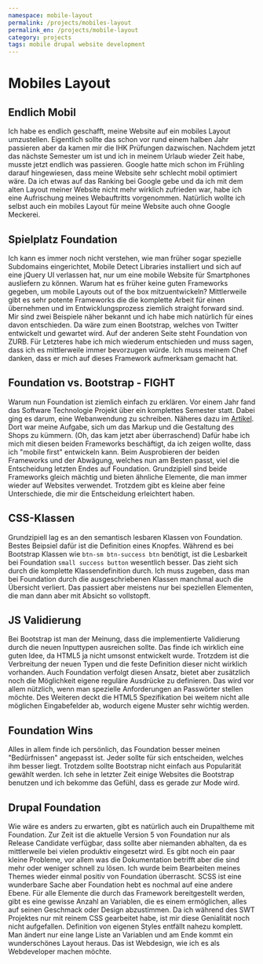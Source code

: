 ```yaml
---
namespace: mobile-layout
permalink: /projects/mobiles-layout
permalink_en: /projects/mobile-layout
category: projects
tags: mobile drupal website development
---
```


# Mobiles Layout

## Endlich Mobil

Ich habe es endlich geschafft, meine Website auf ein mobiles Layout umzustellen.
Eigentlich sollte das schon vor rund einem halben Jahr passieren aber da kamen mir die IHK Prüfungen dazwischen.
Nachdem jetzt das nächste Semester um ist und ich in meinem Urlaub wieder Zeit habe, musste jetzt endlich was passieren.
Google hatte mich schon im Frühling darauf hingewiesen, dass meine Website sehr schlecht mobil optimiert wäre.
Da ich etwas auf das Ranking bei Google gebe und da ich mit dem alten Layout meiner Website nicht mehr wirklich zufrieden war, habe ich eine Aufrischung meines Webauftritts vorgenommen.
Natürlich wollte ich selbst auch ein mobiles Layout für meine Website auch ohne Google Meckerei.

## Spielplatz Foundation

Ich kann es immer noch nicht verstehen, wie man früher sogar spezielle Subdomains eingerichtet, Mobile Detect Libraries installiert und sich auf eine jQuery UI verlassen hat, nur um eine mobile Website für Smartphones ausliefern zu können.
Warum hat es früher keine guten Frameworks gegeben, um mobile Layouts out of the box mitzuentwickeln?
Mittlerweile gibt es sehr potente Frameworks die die komplette Arbeit für einen übernehmen und im Entwicklungsprozess ziemlich straight forward sind.
Mir sind zwei Beispiele näher bekannt und ich habe mich natürlich für eines davon entschieden.
Da wäre zum einen Bootstrap, welches von Twitter entwickelt und gewartet wird.
Auf der anderen Seite steht Foundation von ZURB.
Für Letzteres habe ich mich wiederum entschieden und muss sagen, dass ich es mittlerweile immer bevorzugen würde.
Ich muss meinem Chef danken, dass er mich auf dieses Framework aufmerksam gemacht hat.

## Foundation vs. Bootstrap - FIGHT

Warum nun Foundation ist ziemlich einfach zu erklären.
Vor einem Jahr fand das Software Technologie Projekt über ein komplettes Semester statt.
Dabei ging es darum, eine Webanwendung zu schreiben.
Näheres dazu im [Artikel][swt].
Dort war meine Aufgabe, sich um das Markup und die Gestaltung des Shops zu kümmern.
(Oh, das kam jetzt aber überraschend)
Dafür habe ich mich mit diesen beiden Frameworks beschäftigt, da ich zeigen wollte, dass ich "mobile first" entwickeln kann.
Beim Ausprobieren der beiden Frameworks und der Abwägung, welches nun am Besten passt, viel die Entscheidung letzten Endes auf Foundation.
Grundzipiell sind beide Frameworks gleich mächtig und bieten ähnliche Elemente, die man immer wieder auf Websites verwendet.
Trotzdem gibt es kleine aber feine Unterschiede, die mir die Entscheidung erleichtert haben.

[swt]: /projects/softwaretechnologie-praktikum

## CSS-Klassen

Grundzipiell lag es an den semantisch lesbaren Klassen von Foundation.
Bestes Beipsiel dafür ist die Definition eines Knopfes.
Während es bei Bootstrap Klassen wie `btn-sm btn-success btn` benötigt, ist die Lesbarkeit bei Foundation `small success button` wesentlich besser.
Das zieht sich durch die komplette Klassendefinition durch.
Ich muss zugeben, dass man bei Foundation durch die ausgeschriebenen Klassen manchmal auch die Übersicht verliert.
Das passiert aber meistens nur bei speziellen Elementen, die man dann aber mit Absicht so vollstopft.

## JS Validierung

Bei Bootstrap ist man der Meinung, dass die implementierte Validierung durch die neuen Inputtypen ausreichen sollte.
Das finde ich wirklich eine guten Idee, da HTML5 ja nicht umsonst entwickelt wurde.
Trotzdem ist die Verbreitung der neuen Typen und die feste Definition dieser nicht wirklich vorhanden.
Auch Foundation verfolgt diesen Ansatz, bietet aber zusätzlich noch die Möglichkeit eigene reguläre Ausdrücke zu definieren.
Das wird vor allem nützlich, wenn man spezielle Anforderungen an Passwörter stellen möchte.
Des Weiteren deckt die HTML5 Spezifikation bei weitem nicht alle möglichen Eingabefelder ab, wodurch eigene Muster sehr wichtig werden.

## Foundation Wins

Alles in allem finde ich persönlich, das Foundation besser meinen "Bedürfnissen" angepasst ist.
Jeder sollte für sich entscheiden, welches ihm besser liegt.
Trotzdem sollte Bootstrap nicht einfach aus Popularität gewählt werden.
Ich sehe in letzter Zeit einige Websites die Bootstrap benutzen und ich bekomme das Gefühl, dass es gerade zur Mode wird.

## Drupal Foundation

Wie wäre es anders zu erwarten, gibt es natürlich auch ein Drupaltheme mit Foundation.
Zur Zeit ist die aktuelle Version 5 von Foundation nur als Release Candidate verfügbar, dass sollte aber niemanden abhalten, da es mittlerweile bei vielen produktiv eingesetzt wird.
Es gibt noch ein paar kleine Probleme, vor allem was die Dokumentation betrifft aber die sind mehr oder weniger schnell zu lösen.
Ich wurde beim Bearbeiten meines Themes wieder einmal positiv von Foundation überrascht.
SCSS ist eine wunderbare Sache aber Foundation hebt es nochmal auf eine andere Ebene.
Für alle Elemente die durch das Framework bereitgestellt werden, gibt es eine gewisse Anzahl an Variablen, die es einem ermöglichen, alles auf seinen Geschmack oder Design abzustimmen.
Da ich während des SWT Projektes nur mit reinem CSS gearbeitet habe, ist mir diese Genialität noch nicht aufgefallen.
Definition von eigenen Styles entfällt nahezu komplett.
Man ändert nur eine lange Liste an Variablen und am Ende kommt ein wunderschönes Layout heraus.
Das ist Webdesign, wie ich es als Webdeveloper machen möchte.
